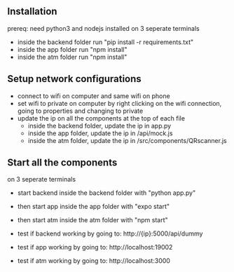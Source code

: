 ## Installation

prereq: need python3 and nodejs installed
on 3 seperate terminals

- inside the backend folder run "pip install -r requirements.txt"
- inside the app folder run "npm install"
- inside the atm folder run "npm install"

## Setup network configurations

- connect to wifi on computer and same wifi on phone
- set wifi to private on computer by right clicking on the wifi connection, going to properties and changing to private
- update the ip on all the components at the top of each file
  - inside the backend folder, update the ip in app.py
  - inside the app folder, update the ip in /api/mock.js
  - inside the atm folder, update the ip in /src/components/QRscanner.js

## Start all the components

on 3 seperate terminals

- start backend inside the backend folder with "python app.py"
- then start app inside the app folder with "expo start"
- then start atm inside the atm folder with "npm start"

- test if backend working by going to: http://{ip}:5000/api/dummy
- test if app working by going to: http://localhost:19002
- test if atm working by going to: http://localhost:3000
